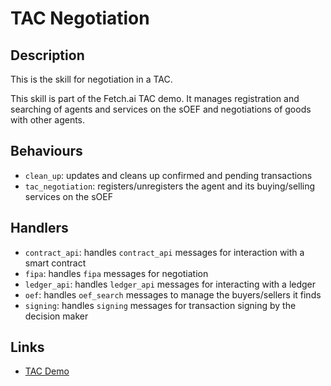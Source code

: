 # TAC Negotiation

## Description

This is the skill for negotiation in a TAC.

This skill is part of the Fetch.ai TAC demo. It manages registration and searching of agents and services on the sOEF and negotiations of goods with other agents.

## Behaviours

- `clean_up`: updates and cleans up confirmed and pending transactions
- `tac_negotiation`: registers/unregisters the agent and its buying/selling services on the sOEF

## Handlers

- `contract_api`: handles `contract_api` messages for interaction with a smart contract
- `fipa`: handles `fipa` messages for negotiation
- `ledger_api`: handles `ledger_api` messages for interacting with a ledger
- `oef`: handles `oef_search` messages to manage the buyers/sellers it finds
- `signing`: handles `signing` messages for transaction signing by the decision maker

## Links

- <a href="https://docs.fetch.ai/aea/tac-skills-contract/" target="_blank">TAC Demo</a>
